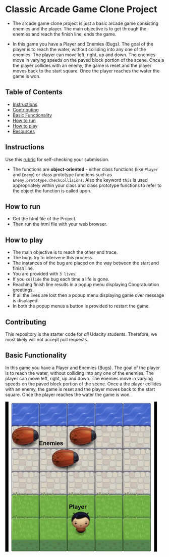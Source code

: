 # Classic Arcade Game Clone Project

-   The arcade game clone project is just a basic arcade game consisting enemies and the player. The main objective is to get through the enemies and reach the finish line, ends the game.

-   In this game you have a Player and Enemies (Bugs). The goal of the player is to reach the water, without colliding into any one of the enemies. The player can move left, right, up and down. The enemies move in varying speeds on the paved block portion of the scene. Once a the player collides with an enemy, the game is reset and the player moves back to the start square. Once the player reaches the water the game is won.

## Table of Contents

-   [Instructions](#instructions)
-   [Contributing](#contributing)
-   [Basic Functionality](#basicfunctionality)
-   [How to run](#howtorun)
-   [How to play](#howtoplay)
-   [Resources](#resources)

## Instructions

Use this [rubric](https://review.udacity.com/#!/rubrics/15/view) for self-checking your submission.

-   The functions are **object-oriented** - either class functions (like `Player` and `Enemy`) or class prototype functions such as `Enemy.prototype.checkCollisions`. Also the keyword `this` is used appropriately within your class and class prototype functions to refer to the object the function is called upon.

## How to run

-   Get the html file of the Project.
-   Then run the html file with your web browser.

## How to play

-   The main objective is to reach the other end trace.
-   The bugs try to intervene this process.
-   The instances of the bug are placed on the way between the start and finish line.
-   You are provided with `3 lives`.
-   If you `collide` the bug each time a life is gone.
-   Reaching finish line results in a popup menu displaying Congratulation greetings.
-   If all the lives are lost then a popup menu displaying game over message is displayed.
-   In both the popup menus a button is provided to restart the game.

## Contributing

This repository is the starter code for _all_ Udacity students. Therefore, we most likely will not accept pull requests.

## Basic Functionality

In this game you have a Player and Enemies (Bugs). The goal of the player is to reach the water, without colliding into any one of the enemies. The player can move left, right, up and down. The enemies move in varying speeds on the paved block portion of the scene. Once a the player collides with an enemy, the game is reset and the player moves back to the start square. Once the player reaches the water the game is won.

![alt text](/images/readmeimg.png)
